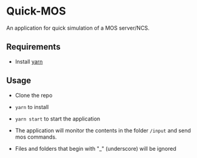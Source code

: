 # Quick-MOS
An application for quick simulation of a MOS server/NCS.

## Requirements
* Install [yarn](https://yarnpkg.com/en/docs/install)


## Usage
* Clone the repo
* `yarn` to install
* `yarn start` to start the application


* The application will monitor the contents in the folder `/input` and send mos commands.
* Files and folders that begin with "_" (underscore) will be ignored
